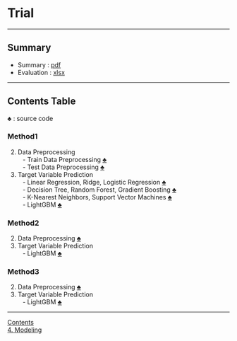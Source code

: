 # Trial

---

## Summary
- Summary : [pdf](TalkingData%20AdTracking.pdf) <br>
- Evaluation : [xlsx](performance_evaluation.xlsx) <br>

 ---

## Contents Table
 ♣ : source code

 ### Method1
 2. Data Preprocessing <br>
 &ensp; - Train Data Preprocessing [♣](method1_02_1_Train_Data_Preprocessing.py) <br>
 &ensp; - Test Data Preprocessing [♣](method1_02_2_Test_Data_Preprocessing.py) <br>
 3. Target Variable Prediction <br>
 &ensp; - Linear Regression, Ridge, Logistic Regression [♣](method1_03_1_Target_Variable_Prediction.py) <br>
 &ensp; - Decision Tree, Random Forest, Gradient Boosting [♣](method1_03_2_Target_Variable_Prediction.py) <br>
 &ensp; - K-Nearest Neighbors, Support Vector Machines [♣](method1_03_3_Target_Variable_Prediction.py) <br>
 &ensp; - LightGBM [♣](method1_03_4_Target_Variable_Prediction.py) <br>

 ### Method2
 2. Data Preprocessing [♣](method2_02_Data_Preprocessing.py) <br>
 3. Target Variable Prediction <br>
 &ensp; - LightGBM [♣](method2_03_Target_Variable_Prediction.py) <br>

 ### Method3
 2. Data Preprocessing [♣](method3_02_Data_Preprocessing.py) <br>
 3. Target Variable Prediction <br>
 &ensp; - LightGBM [♣](method3_03_Target_Variable_Prediction.py) <br>

 ---

 [Contents](../README.md) <br>
 [4. Modeling](../04_Modeling.md) 
